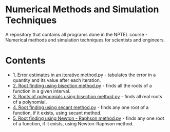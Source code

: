 # Numerical Methods and Simulation Techniques
 A repository that contains all programs done in the NPTEL course - Numerical methods and simulation techniques for scientists and engineers.

# Contents

- [1. Error estimates in an iterative method.py](https://github.com/Ashlin-V-Thomas/Numerical-Methods-and-Simulation-Techniques/blob/main/1.%20%20Error%20estimates%20in%20an%20iterative%20method.py) - tabulates the error in a quantity and its value after each iteration.
- [2. Root finding using bisection method.py](https://github.com/Ashlin-V-Thomas/Numerical-Methods-and-Simulation-Techniques/blob/main/2.%20Root%20finding%20using%20bisection%20method.py) - finds all the roots of a function in a given interval.
- [3. Roots of polynomials using bisection method.py](https://github.com/Ashlin-V-Thomas/Numerical-Methods-and-Simulation-Techniques/blob/main/3.%20Roots%20of%20polynomials%20using%20bisection%20method.py) - finds all real roots of a polynomial.
- [4. Root finding using secant method.py](https://github.com/Ashlin-V-Thomas/Numerical-Methods-and-Simulation-Techniques/blob/main/4.%20Root%20finding%20using%20secant%20method.py) - finds any one root of a function, if it exists, using secant method.
- [5. Root finding using Newton - Raphson method.py](https://github.com/Ashlin-V-Thomas/Numerical-Methods-and-Simulation-Techniques/blob/main/5.%20Root%20finding%20using%20Newton%20-%20Raphson%20method.py) - finds any one root of a function, if it exists, using Newton-Raphson method.